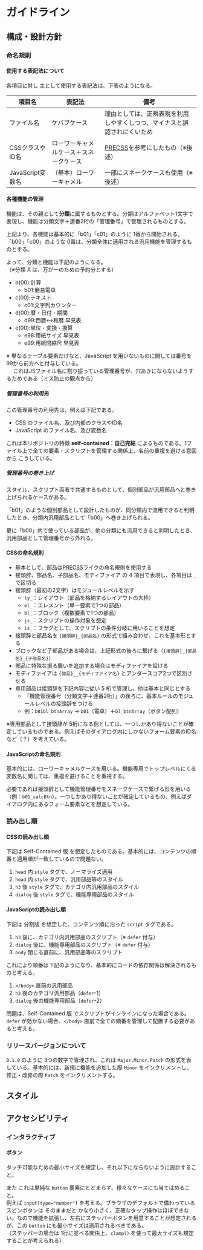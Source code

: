 # ガイドライン

## 構成・設計方針

### 命名規則

#### 使用する表記法について

各項目に対し 主として使用する表記法は、下表のようになる。

|項目名|表記法|備考|
|---|---|---|
|ファイル名|ケバブケース|理由としては、正規表現を利用しやすくしつつ、マイナスと誤認されにくいため|
|CSSクラスやID名|ローワーキャメルケース＋スネークケース|[PRECSS](https://precss.io/ja/)を参考にしたもの（※後述）|
|JavaScript変数名|（基本）ローワーキャメル|一部にスネークケースも使用（※後述）|

#### 各種機能の管理

機能は、その親として**分類**に属するものとする。分類はアルファベット1文字で表現し、機能は分類文字＋連番2桁の「管理番号」で管理されるものとする。

上記より、各機能は基本的に「b01」「c01」のように 1番から開始される。「b00」「c00」のような 0番は、分類全体に適用される汎用機能を管理するものとする。

よって、分類と機能は下記のようになる。  
（※分類 A は、万が一のための予約分とする）

- b(00):計算
  - b01:簡易電卓
- c(00):テキスト
  - c01:文字列カウンター
- d(00):暦・日付・期間
  - d99:西暦↔和暦 早見表
- e(00):単位・変換・換算
  - e98:用紙サイズ 早見表
  - e99:用紙間縮尺 早見表

※ 単なるテーブル要素だけなど、JavaScript を用いないものに関しては番号を99から前方へと付与している。  
　 これはJSファイル名に割り振っている管理番号が、穴あきにならないようするためである（ミス防止の観点から）

##### 管理番号の利用先

この管理番号の利用先は、例えば下記である。

- CSS のファイル名、及び内部のクラスやID名
- JavaScript のファイル名、及び変数名

これは本リポジトリの特徴 **self-contained：自己完結** によるものである。1ファイル上で全ての要素・スクリプトを管理する関係上、名前の重複を避ける意図から こうしている。

##### 管理番号の巻き上げ

スタイル、スクリプト両者で共通するものとして、個別部品が汎用部品へと巻き上げられるケースがある。

「b01」のような個別部品として設計したものが、同分類内で流用できると判明したとき、分類内汎用部品として「b00」へ巻き上げられる。

更に「b00」内で使っている部品が、他の分類にも流用できると判明したとき、汎用部品として管理番号から外れる。

#### CSSの命名規則

- 基本として、部品は[PRECSS](https://precss.io/ja/)ライクの命名規則を使用する
- 接頭辞、部品名、子部品名、モディファイア の 4 項目で表現し、各項目は `_` で区切る
- 接頭辞（最初の2文字）はモジュールレベルを示す
  - `ly_`：レイアウト（部品を格納するレイアウトの大枠）
  - `el_`：エレメント（単一要素で1つの部品）
  - `bl_`：ブロック（複数要素で1つの部品）
  - `js_`：スクリプトの操作対象を想定
  - `is_`：フラグとして、スクリプトの条件分岐に用いることを想定
- 接頭辞と部品名を `{接頭辞}_{部品名}` の形式で組み合わせ、これを基本形とする
- ブロックなど子部品がある場合は、上記形式の後ろに繋げる（`{接頭辞}_{部品名}_{子部品名}`）
- 部品に特殊な振る舞いを追加する場合はモディファイアを設ける
- モディファイアは `{部品}__{モディファイア名}` とアンダースコア2つで区別させる
- 専用部品は接頭辞を下記内容に従い 5 桁で管理し、他は基本と同じとする
  - 「機能管理番号（分類文字＋連番2桁）」の後ろに、基本ルールのモジュールレベルの接頭辞をつける
  - 例：`b01bl_btnArray` → `b01`（電卓）＋`bl_btnArray`（ボタン配列）

※専用部品として接頭辞が 5桁になる例としては、一つしかあり得ないことが確定しているものである。例えばそのダイアログ内にしかないフォーム要素のID名など（？）を考えている。

#### JavaScriptの命名規則

基本的には、ローワーキャメルケースを用いる。機能専用でトップレベルにくる変数名に関しては、重複を避けることを重視する。

必要であれば接頭辞として機能管理番号をスネークケースで繋げる形を用いる（例：`b01_calcBtn`）。一つしかあり得ないことが確定しているもの、例えばダイアログ内にあるフォーム要素などを想定している。

### 読み出し順

#### CSSの読み出し順

下記は Self-Contained 版 を想定したものである。基本的には、コンテンツの順番と適用順が一致しているので問題ない。

1. `head` 内 `style` タグで、ノーマライズ適用
2. `head` 内 `style` タグで、汎用部品等のスタイル
3. `h3` 後 `style` タグで、カテゴリ内汎用部品のスタイル
4. `dialog` 後 `style` タグで、機能専用部品のスタイル

#### JavaScriptの読み出し順

下記は 分割版 を想定した、コンテンツ順に沿った `script` タグである。

1. `h3` 後に、カテゴリ内汎用部品のスクリプト（※ `defer` 付与）
2. `dialog` 後に、機能専用部品のスクリプト（※ `defer` 付与）
3. `body` 閉じる直前に、汎用部品等のスクリプト

これにより順番は下記のようになり、基本的にコードの依存関係は解決されるものと考える。

1. `</body>` 直前の汎用部品
2. `h3` 後のカテゴリ汎用部品（`defer`-1）
3. `dialog` 後の機能専用部品（`defer`-2）

問題は、Self-Contained 版 でスクリプトがインラインになった場合である。`defer` が効かない場合、`</body>` 直前で全ての順番を管理して配置する必要があると考える。

### リリースバージョンについて

`0.1.0` のように 3つの数字で管理され、これは `Major.Minor.Patch` の形式を表している。基本的には、新規に機能を追加した際 `Minor` をインクリメントし、修正・改修の際 `Patch` をインクリメントする。

## スタイル

## アクセシビリティ

### インタラクティブ

#### ボタン

タッチ可能なための最小サイズを規定し、それ以下にならないように設計すること。

また これは単純な `button` 要素にとどまらず、様々なケースにも当てはめること。  
例えば `input[type="number"]` を考える。ブラウザのデフォルトで備わっているスピンボタンは そのままだと かなり小さく、正確なタップ操作はほぼできない。なので機能を拡張し、左右にステッパーボタンを用意することが想定されるが、この `button` にも最小サイズは適用されるべきである。  
（ステッパーの場合は 1行に並べる関係上、`clamp()` を使って最大サイズも規定することが考えられる）
